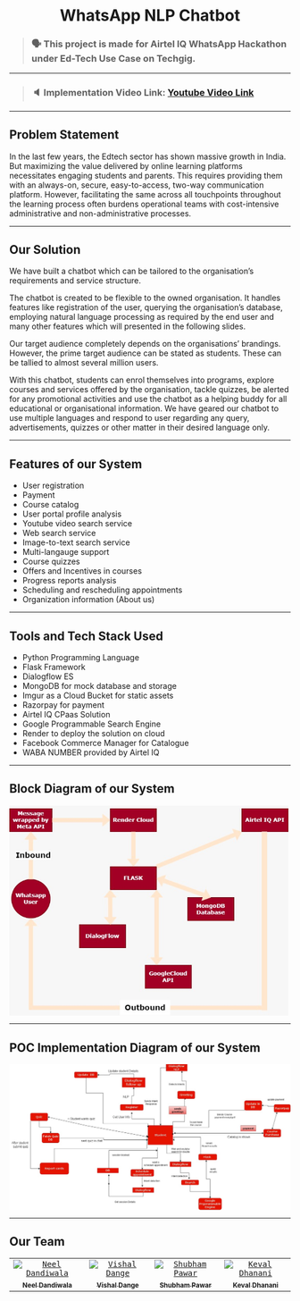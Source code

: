 <h1 align="center"> WhatsApp NLP Chatbot </h1>

> ### 🗣 This project is made for Airtel IQ WhatsApp Hackathon under Ed-Tech Use Case on Techgig.

---

> ### 🔈 Implementation Video Link: <a href="https://www.youtube.com/watch?v=sL3P1wua6Ec"> Youtube Video Link </a>

---

## Problem Statement
In the last few years, the Edtech sector has shown massive growth in India. But maximizing the value delivered by online learning platforms necessitates engaging students and parents. This requires providing them with an always-on, secure, easy-to-access, two-way communication platform. However, facilitating the same across all touchpoints throughout the learning process often burdens operational teams with cost-intensive administrative and non-administrative processes.

---

## Our Solution
We have built a chatbot which can be tailored to the organisation’s requirements and service structure.

The chatbot is created to be flexible to the owned organisation. It handles features like registration of the user, querying the organisation’s database, employing natural language processing as required by the end user and many other features which will presented in the following slides.

Our target audience completely depends on the organisations’ brandings. However, the prime target audience can be stated as students. These can be tallied to almost several million users. 

With this chatbot, students can enrol themselves into programs, explore courses and services offered by the organisation, tackle quizzes, be alerted for any promotional activities and use the chatbot as a helping buddy for all educational or organisational information. We have geared our chatbot to use multiple languages and respond to user regarding any query, advertisements, quizzes or other matter in their desired language only.

---

## Features of our System
* User registration
* Payment
* Course catalog
* User portal profile analysis
* Youtube video search service
* Web search service
* Image-to-text search service
* Multi-langauge support
* Course quizzes
* Offers and Incentives in courses
* Progress reports analysis
* Scheduling and rescheduling appointments
* Organization information (About us)

---

## Tools and Tech Stack Used
* Python Programming Language
* Flask Framework
* Dialogflow ES 
* MongoDB for mock database and storage
* Imgur as a Cloud Bucket for static assets
* Razorpay for payment 
* Airtel IQ CPaas Solution
* Google Programmable Search Engine
* Render to deploy the solution on cloud 
* Facebook Commerce Manager for Catalogue
* WABA NUMBER provided by Airtel IQ

---

## Block Diagram of our System

<img align="center" src="readme-images/block-diagram.png" alt="OptimalLearner ReadMe Banner Unavailable" width="500px" />

---

## POC Implementation Diagram of our System

<img align="center" src="readme-images/POC-Implementation-Diagram.jpg" alt="OptimalLearner ReadMe Banner Unavailable" />

---

## Our Team
<table>
<tr>
<td align="center"><a href="https://github.com/Neel-Dandiwala"><kbd><img src="https://avatars3.githubusercontent.com/Neel-Dandiwala?size=400" width="100px;" alt="Neel Dandiwala"/></kbd><br /><sub><b>Neel Dandiwala</b></sub></a><br /></td>

<td align="center"><a href="https://github.com/vishalbdange"><kbd><img src="https://avatars3.githubusercontent.com/vishalbdange?size=400" width="100px;" alt="Vishal Dange"/></kbd><br /><sub><b>Vishal Dange</b></sub></a><br /></td>

<td align="center"><a href="https://github.com/shubhampawar574"><kbd><img src="https://avatars3.githubusercontent.com/shubhampawar574?size=400" width="100px;" alt="Shubham Pawar"/></kbd><br /><sub><b>Shubham Pawar</b></sub></a><br /></td>

<td align="center"><a href="https://github.com/OptimalLearner"><kbd><img src="https://avatars3.githubusercontent.com/OptimalLearner?size=400" width="100px;" alt="Keval Dhanani"/></kbd><br /><sub><b>Keval Dhanani</b></sub></a><br /></td>
</tr>
</table>